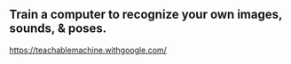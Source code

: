 ## Train a computer to recognize your own images, sounds, & poses.
https://teachablemachine.withgoogle.com/
